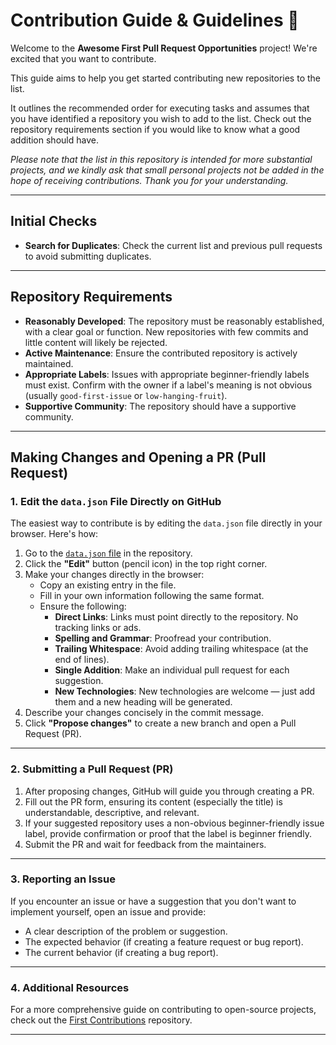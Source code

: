 # Contribution Guide & Guidelines 🚀

Welcome to the **Awesome First Pull Request Opportunities** project! We're excited that you want to contribute.

This guide aims to help you get started contributing new repositories to the list.

It outlines the recommended order for executing tasks and assumes that you have identified a repository you wish to add to the list. Check out the repository requirements section if you would like to know what a good addition should have.

_Please note that the list in this repository is intended for more substantial projects, and we kindly ask that small personal projects not be added in the hope of receiving contributions. Thank you for your understanding._

---

## Initial Checks

- **Search for Duplicates**: Check the current list and previous pull requests to avoid submitting duplicates.

---

## Repository Requirements

- **Reasonably Developed**: The repository must be reasonably established, with a clear goal or function. New repositories with few commits and little content will likely be rejected.
- **Active Maintenance**: Ensure the contributed repository is actively maintained.
- **Appropriate Labels**: Issues with appropriate beginner-friendly labels must exist. Confirm with the owner if a label's meaning is not obvious (usually `good-first-issue` or `low-hanging-fruit`).
- **Supportive Community**: The repository should have a supportive community.

---

## Making Changes and Opening a PR (Pull Request)

### 1. **Edit the `data.json` File Directly on GitHub**

The easiest way to contribute is by editing the `data.json` file directly in your browser. Here's how:

1. Go to the [`data.json` file](https://github.com/MunGell/awesome-for-beginners/blob/main/data.json) in the repository.
2. Click the **"Edit"** button (pencil icon) in the top right corner.
3. Make your changes directly in the browser:
   - Copy an existing entry in the file.
   - Fill in your own information following the same format.
   - Ensure the following:
     - **Direct Links**: Links must point directly to the repository. No tracking links or ads.
     - **Spelling and Grammar**: Proofread your contribution.
     - **Trailing Whitespace**: Avoid adding trailing whitespace (at the end of lines).
     - **Single Addition**: Make an individual pull request for each suggestion.
     - **New Technologies**: New technologies are welcome — just add them and a new heading will be generated.
4. Describe your changes concisely in the commit message.
5. Click **"Propose changes"** to create a new branch and open a Pull Request (PR).

---

### 2. **Submitting a Pull Request (PR)**

1. After proposing changes, GitHub will guide you through creating a PR.
2. Fill out the PR form, ensuring its content (especially the title) is understandable, descriptive, and relevant.
3. If your suggested repository uses a non-obvious beginner-friendly issue label, provide confirmation or proof that the label is beginner friendly.
4. Submit the PR and wait for feedback from the maintainers.

---

### 3. **Reporting an Issue**

If you encounter an issue or have a suggestion that you don't want to implement yourself, open an issue and provide:

- A clear description of the problem or suggestion.
- The expected behavior (if creating a feature request or bug report).
- The current behavior (if creating a bug report).

---

### 4. **Additional Resources**

For a more comprehensive guide on contributing to open-source projects, check out the [First Contributions](https://github.com/firstcontributions/first-contributions) repository.

---
